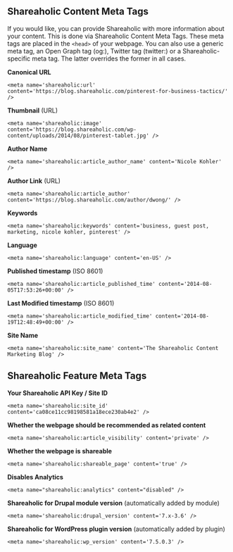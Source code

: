 Shareaholic Content Meta Tags
---

If you would like, you can provide Shareaholic with more information about your content. This is done via Shareaholic Content Meta Tags.  These meta tags are placed in the `<head>` of your webpage. You can also use a generic meta tag, an Open Graph tag (og:), Twitter tag (twitter:) or a Shareaholic-specific meta tag. The latter overrides the former in all cases.


**Canonical URL**

`<meta name='shareaholic:url' content='https://blog.shareaholic.com/pinterest-for-business-tactics/' />`

**Thumbnail** (URL)

`<meta name='shareaholic:image' content='https://blog.shareaholic.com/wp-content/uploads/2014/08/pinterest-tablet.jpg' />`       

**Author Name**

`<meta name='shareaholic:article_author_name' content='Nicole Kohler' />`

**Author Link** (URL)

`<meta name='shareaholic:article_author' content='https://blog.shareaholic.com/author/dwong/' />`

**Keywords**

`<meta name='shareaholic:keywords' content='business, guest post, marketing, nicole kohler, pinterest' />`

**Language**

`<meta name='shareaholic:language' content='en-US' />`

**Published timestamp** (ISO 8601)

`<meta name='shareaholic:article_published_time' content='2014-08-05T17:53:26+00:00' />`

**Last Modified timestamp** (ISO 8601)

`<meta name='shareaholic:article_modified_time' content='2014-08-19T12:48:49+00:00' />`

**Site Name**

`<meta name='shareaholic:site_name' content='The Shareaholic Content Marketing Blog' />`


Shareaholic Feature Meta Tags
---

**Your Shareaholic API Key / Site ID**

`<meta name='shareaholic:site_id' content='ca08ce11cc98198581a18ece230ab4e2' />`

**Whether the webpage should be recommended as related content**

`<meta name='shareaholic:article_visibility' content='private' />`

**Whether the webpage is shareable**

`<meta name='shareaholic:shareable_page' content='true' />`

**Disables Analytics**

`<meta name="shareaholic:analytics" content="disabled" />`

**Shareaholic for Drupal module version** (automatically added by module)

`<meta name='shareaholic:drupal_version' content='7.x-3.6' />`

**Shareaholic for WordPress plugin version** (automatically added by plugin)

`<meta name='shareaholic:wp_version' content='7.5.0.3' />`

